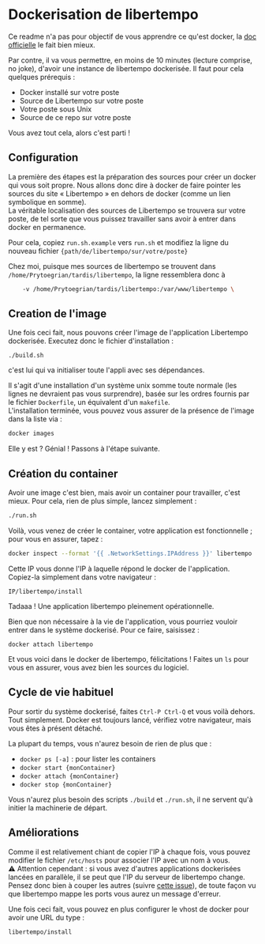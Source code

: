 # Dockerisation de libertempo

Ce readme n'a pas pour objectif de vous apprendre ce qu'est docker, la [doc officielle](https://docs.docker.com/) le fait bien mieux.

Par contre, il va vous permettre, en moins de 10 minutes (lecture comprise, no joke), d'avoir une instance de libertempo dockerisée. Il faut pour cela quelques prérequis :
* Docker installé sur votre poste
* Source de Libertempo sur votre poste
* Votre poste sous Unix
* Source de ce repo sur votre poste

Vous avez tout cela, alors c'est parti !

## Configuration
La première des étapes est la préparation des sources pour créer un docker qui vous soit propre. Nous allons donc dire à docker de faire pointer les sources du site « Libertempo » en dehors de docker (comme un lien symbolique en somme).  
La véritable localisation des sources de Libertempo se trouvera sur votre poste, de tel sorte que vous puissez travailler sans avoir à entrer dans docker en permanence.

Pour cela, copiez `run.sh.example` vers `run.sh` et modifiez la ligne du nouveau fichier `{path/de/libertempo/sur/votre/poste}`

Chez moi, puisque mes sources de libertempo se trouvent dans `/home/Prytoegrian/tardis/libertempo`, la ligne ressemblera donc à
```bash
    -v /home/Prytoegrian/tardis/libertempo:/var/www/libertempo \
```
## Creation de l'image
Une fois ceci fait, nous pouvons créer l'image de l'application Libertempo dockerisée. Executez donc le fichier d'installation :
```
./build.sh
```
c'est lui qui va initialiser toute l'appli avec ses dépendances.

Il s'agit d'une installation d'un système unix somme toute normale (les lignes ne devraient pas vous surprendre), basée sur les ordres fournis par le fichier `Dockerfile`, un équivalent d'un `makefile`.  
L'installation terminée, vous pouvez vous assurer de la présence de l'image dans la liste via :
```sh
docker images
```

Elle y est ? Génial ! Passons à l'étape suivante.

## Création du container
Avoir une image c'est bien, mais avoir un container pour travailler, c'est mieux. Pour cela, rien de plus simple, lancez simplement :
```sh
./run.sh
```

Voilà, vous venez de créer le container, votre application est fonctionnelle ; pour vous en assurer, tapez :
```sh
docker inspect --format '{{ .NetworkSettings.IPAddress }}' libertempo
```

Cette IP vous donne l'IP à laquelle répond le docker de l'application. Copiez-la simplement dans votre navigateur :

```
IP/libertempo/install
```

Tadaaa ! Une application libertempo pleinement opérationnelle.

Bien que non nécessaire à la vie de l'application, vous pourriez vouloir entrer dans le système dockerisé. Pour ce faire, saisissez :
```
docker attach libertempo
```

Et vous voici dans le docker de libertempo, félicitations ! Faites un `ls` pour vous en assurer, vous avez bien les sources du logiciel.  

## Cycle de vie habituel
Pour sortir du système dockerisé, faites `Ctrl-P Ctrl-Q` et vous voilà dehors. Tout simplement. Docker est toujours lancé, vérifiez votre navigateur, mais vous êtes à présent détaché.

La plupart du temps, vous n'aurez besoin de rien de plus que :
* `docker ps [-a]` : pour lister les containers
* `docker start {monContainer}`
* `docker attach {monContainer}`
* `docker stop {monContainer}`

Vous n'aurez plus besoin des scripts `./build` et `./run.sh`, il ne servent qu'à initier la machinerie de départ.


## Améliorations
Comme il est relativement chiant de copier l'IP à chaque fois, vous pouvez modifier le fichier `/etc/hosts` pour associer l'IP avec un nom à vous.  
:warning: Attention cependant : si vous avez d'autres applications dockerisées lancées en parallèle, il se peut que l'IP du serveur de libertempo change. Pensez donc bien à couper les autres (suivre [cette issue](https://github.com/Prytoegrian/libertempo-docker/issues/1)), de toute façon vu que libertempo mappe les ports vous aurez un message d'erreur.

Une fois ceci fait, vous pouvez en plus configurer le vhost de docker pour avoir une URL du type :
```
libertempo/install
```
